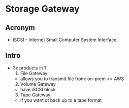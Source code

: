 # Storage Gateway

## Acronym
* iSCSI - Internet Small Computer System Interface

## Intro
* 3x products in 1
  1) File Gateway
    * allows you to transmit file from: on-prem <> AWS 
  2) Volume Gateway
    * have iSCSI block
  3) Tape Gateway
    * if you want ot back up to a tape format

